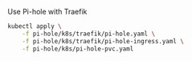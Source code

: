Use Pi-hole with Traefik
```bash
kubectl apply \
    -f pi-hole/k8s/traefik/pi-hole.yaml \
    -f pi-hole/k8s/traefik/pi-hole-ingress.yaml \
    -f pi-hole/k8s/pi-hole-pvc.yaml
```
